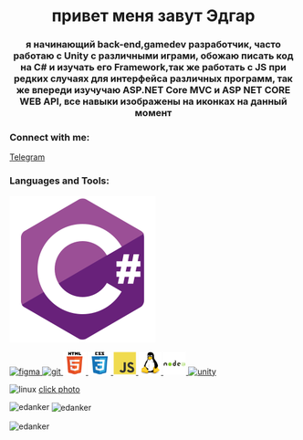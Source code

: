 <h1 align="center">привет меня завут Эдгар</h1>
<h3 align="center">я начинающий back-end,gamedev разработчик, часто работаю с Unity с различными играми, обожаю писать код на C# и изучать его Framework,так же работать c JS при редких случаях для интерфейса различных программ, так же впереди изучучаю ASP.NET Core MVC и ASP NET CORE WEB API, все навыки изображены на иконках на данный момент</h3>


<h3 align="left">Connect with me:</h3>
<a href="https://t.me/loveGellyanumberone">Telegram</a>
<p align="left">
</p>

<h3 align="left">Languages and Tools:</h3>
 <img class="ml-4 w-8 h-8 sm:w-10 sm:h-10" src="https://raw.githubusercontent.com/devicons/devicon/master/icons/csharp/csharp-original.svg" alt="csharp">
<p align="left"> <a href="https://www.githubusercontent.com/devicons/devicon/master/icons/dot-net/dot-net-original-wordmark.svg" alt="dotnet" width="40" height="40"/> </a> <a href="https://www.figma.com/" target="_blank" rel="noreferrer"> <img src="https://www.vectorlogo.zone/logos/figma/figma-icon.svg" alt="figma" width="40" height="40"/> </a> <a href="https://git-scm.com/" target="_blank" rel="noreferrer">
 <img src="https://www.vectorlogo.zone/logos/git-scm/git-scm-icon.svg" alt="git" width="40" height="40"/> </a> <a href="https://www.w3.org/html/" target="_blank" rel="noreferrer"> <img src="https://raw.githubusercontent.com/devicons/devicon/master/icons/html5/html5-original-wordmark.svg" alt="html5" width="40" height="40"/> </a> <a href="https://developer.mozilla.org/en-US/docs/Web/JavaScript" target="_blank" rel="noreferrer"> <img src="https://raw.githubusercontent.com/devicons/devicon/master/icons/css3/css3-original-wordmark.svg" alt="javascript" width="40" height="40"/> </a><a href="https://developer.mozilla.org/en-US/docs/Web/JavaScript" target="_blank" rel="noreferrer"> <img src="https://raw.githubusercontent.com/devicons/devicon/master/icons/javascript/javascript-original.svg" alt="javascript" width="40" height="40"/> </a> <a href="https://www.linux.org/" target="_blank" rel="noreferrer"> <img src="https://raw.githubusercontent.com/devicons/devicon/master/icons/linux/linux-original.svg" alt="linux" width="40" height="40"/> </a> <a href="https://nodejs.org" target="_blank" rel="noreferrer"> <img src="https://raw.githubusercontent.com/devicons/devicon/master/icons/nodejs/nodejs-original-wordmark.svg" alt="nodejs" width="40" height="40"/> </a> <a href="https://unity.com/" target="_blank" rel="noreferrer"> <img src="https://www.vectorlogo.zone/logos/unity3d/unity3d-icon.svg" alt="unity" width="40" height="40"/> </a> </p>
 

<div>
 <img src="https://github.com/EDANKER/EDANKER/assets/99076691/2629e2b2-e2ba-4a55-bb90-b3e911b4eef5" alt="linux" width="100" height="100"/> </a> <a href="https://nodejs.org" target="_blank" rel="noreferrer">
 <a href="https://github.com/EDANKER/EDANKER/assets/99076691/2629e2b2-e2ba-4a55-bb90-b3e911b4eef5">click photo</a>
 </div>
<p><img align="left" src="https://github-readme-stats.vercel.app/api/top-langs?username=edanker&show_icons=true&locale=en&layout=compact" alt="edanker" /></p>

<p>&nbsp;<img align="center" src="https://github-readme-stats.vercel.app/api?username=edanker&show_icons=true&locale=en" alt="edanker" /></p>

<p><img align="center" src="https://github-readme-streak-stats.herokuapp.com/?user=edanker&" alt="edanker" /></p>


